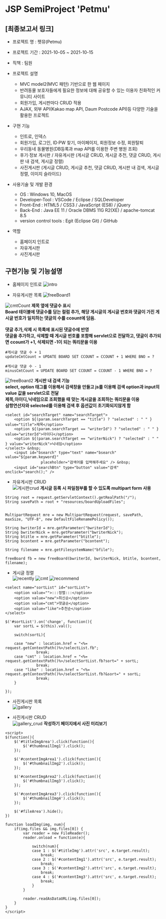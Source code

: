 # JSP SemiProject 'Petmu'

## [최종보고서 링크] <!-- 추후 링크 첨부 -->
* 프로젝트 명 : 펫뮤(Petmu)

* 프로젝트 기간 : 2021-10-05 ~ 2021-10-15

* 직책 : 팀원

* 프로젝트 설명

  - MVC model2(MVC 패턴) 기반으로 한 웹 페이지
  - 반려동물 보호자들에게 필요한 정보에 대해 공유할 수 있는 이용자 친화적인 커뮤니티 사이트
  - 회원가입, 게시판마다 CRUD 적용
  - AJAX, 외부 API(Kakao map API, Daum Postcode API)등 다양한 기술을 활용한 프로젝트
  
* 구현 기능

  - 인트로, 인덱스
  - 회원가입, 로그인, ID·PW 찾기, 마이페이지, 회원정보 수정, 회원탈퇴
  - 우리동네 동물병원(DB등록과 map API를 이용한 주변 병원 조회)
  - 후기·정보 게시판 / 자유게시판 (게시글 CRUD, 게시글 추천, 댓글 CRUD, 게시판 내 검색, 게시글 정렬)
  - 사진게시판 (게시글 CRUD, 게시글 추천, 댓글 CRUD, 게시판 내 검색, 게시글 정렬, 이미지 슬라이드)
  
* 사용기술 및 개발 환경

  - OS : Windows 10, MacOS
  - Developer-Tool : 
      VSCode / Eclipse / SQLDeveloper
  - Front-End : 
      HTML5 / CSS3 / JavaScript (ES8) / jQuery
  - Back-End :
      Java EE 11 / Oracle DBMS 11G R2(XE) / apache-tomcat 8.5
  - version control tools : 
      Egit (Eclipse Git) / GitHub

* 역할

  - 홈페이지 인트로
  - 자유게시판
  - 사진게시판

## 구현기능 및 기능설명
* 홈페이지 인트로 
![intro](https://user-images.githubusercontent.com/91815909/137675876-0021a8a3-ebbd-4add-b954-ebc6c4e70c26.gif)

* 자유게시판 목록
![freeBoard1](https://user-images.githubusercontent.com/91815909/137676819-22fe0d97-b5b6-4947-a13f-9cc9dac40f96.png)

![cmtCount](https://user-images.githubusercontent.com/91815909/137681486-7b0dd9d8-376f-47f4-b835-2545039f7864.gif)
**제목 옆에 댓글수 표시 <br>
Board 테이블에 댓글수를 담는 컬럼 추가, 해당 게시글의 게시글 번호와 댓글이 가진 게시글 번호가 일치하는 댓글의 수를 ccount에 담음. <br><br>
댓글 추가,삭제 시 목록에 표시된 댓글수에 반영 <br>
댓글을 추가하고, 삭제할 때 게시글 번호를 포함해 servlet으로 전달하고, 댓글이 추가되면 ccount가 +1, 삭제되면 -1이 되는 쿼리문을 이용**
```
#게시글 댓글 수 + 1
updateCmtCount = UPDATE BOARD SET CCOUNT = CCOUNT + 1 WHERE BNO = ?

#게시글 댓글 수 - 1
minusCmtCount = UPDATE BOARD SET CCOUNT = CCOUNT - 1 WHERE BNO = ?
```

![freeBoard2](https://user-images.githubusercontent.com/91815909/137678715-12e54557-ecfe-4c06-9036-4498bc3b015d.png)
**게시판 내 검색 기능 <br>
select, option 태그를 이용해서 검색창을 만들고 js를 이용해 검색 option과 input의 value 값을 servlet으로 전달 <br>
제목,아이디,닉네임으로 조회했을 때 맞는 게시글을 조회하는 쿼리문을 이용 <br>
삼항연산자와 selected를 이용해 검색 후 옵션값이 초기화되지않게 함**
```
<select id="searchTarget" name="searchTarget">
	<option ${(param.searchTarget == "title") ? "selected" : " " } value="title">제목</option>
	<option ${(param.searchTarget == "writerId") ? "selected" : " " } value="writerId">아이디</option>
	<option ${(param.searchTarget == "writerNick") ? "selected" : " " } value="writerNick">닉네임</option>
</select> &nbsp; 
	<input id="bsearch" type="text" name="bsearch" value="${param.keyword}"
				placeholder="검색어를 입력해주세요" /> &nbsp; 
	<input id="searchBtn" type="button" value="검색" onclick="search();" />
```
* 자유게시판 CRUD<br>
![게시판crud](https://user-images.githubusercontent.com/91815909/137678379-728906df-f566-4d4d-a617-d0a110021a77.gif)
**게시글 등록 시 파일첨부를 할 수 있도록 multipart form 사용**
```
String root = request.getServletContext().getRealPath("/");
String savePath = root + "resources/boardUploadFiles";
		

MultipartRequest mre = new MultipartRequest(request, savePath, maxSize, "UTF-8", new DefaultFileRenamePolicy());
		
String bwriterId = mre.getParameter("bwriterId");
String bwriterNick = mre.getParameter("bwriterNick");
String btitle = mre.getParameter("btitle");
String bcontent = mre.getParameter("bcontent");
		
String filename = mre.getFilesystemName("bfile");
		
freeBoard fb = new freeBoard(bwriterId, bwriterNick, btitle, bcontent, filename);
```

* 게시글 정렬<br>
![recently](https://user-images.githubusercontent.com/91815909/137684100-fb05b941-ae27-4381-9707-f9e7f4b6ecff.png)
![cmt](https://user-images.githubusercontent.com/91815909/137684096-8f753e61-192f-46ed-80f3-85de27d37055.png)
![recommend](https://user-images.githubusercontent.com/91815909/137684102-73b103fa-8027-485c-b9a2-034e47428e6f.png)
```
<select name="sortList" id="sortList">
	<option value="">:::정렬:::</option>
	<option value="new">최신순</option>
	<option value="cmt">댓글순</option>
	<option value="like">추천순</option>
</select>
```
```
$('#sortList').on('change', function(){
	var sortL = $(this).val();
		
	switch(sortL){
		
	case "new" : location.href = "<%= request.getContextPath()%>/selectList.fb";
		      break;
	case "cmt" : location.href = "<%= request.getContextPath()%>/selectSortList.fb?sort=" + sortL;
		      break;
	case "like" : location.href = "<%= request.getContextPath()%>/selectSortList.fb?&sort=" + sortL;
		      break;
	}
		
});
```

* 사진게시판 목록<br>
![gallery](https://user-images.githubusercontent.com/91815909/137687384-61955530-ec50-45db-b7a8-5dad2d411b1c.png)<br>

* 사진게시판 CRUD<br>
![gallery_crud](https://user-images.githubusercontent.com/91815909/137687405-cc02283d-1886-44f7-bea7-466a16f95c0d.gif)
**작성하기 페이지에서 사진 미리보기**
```
<script>
$(function(){
	$('#titleImgArea').click(function(){
		$('#thumbnailImg1').click();
	});
		
	$('#contentImgArea1').click(function(){
		$('#thumbnailImg2').click();
	});
		
	$('#contentImgArea2').click(function(){
		$('#thumbnailImg3').click();
	});
		
	$('#contentImgArea3').click(function(){
		$('#thumbnailImg4').click();
	});
		
	$('#fileArea').hide();
})
	
function loadImg(img, num){
	if(img.files && img.files[0]) {
		var reader = new FileReader();
		reader.onload = function(e){
				
			switch(num){
			case 1 : $('#titleImg').attr('src', e.target.result);
				break;
			case 2 : $('#contentImg1').attr('src', e.target.result);
				break;
			case 3 : $('#contentImg2').attr('src', e.target.result);
				break;
			case 4 : $('#contentImg3').attr('src', e.target.result);
				break;
			}
		}
			
		reader.readAsDataURL(img.files[0]);
	}	
}
</script>
```
